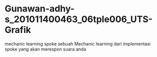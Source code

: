 # Gunawan-adhy-s_201011400463_06tple006_UTS-Grafik
mechanic learning spoke
sebuah Mechanic learning dari implementasi spoke yang akan merespon suara anda
